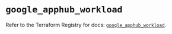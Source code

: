 # `google_apphub_workload`

Refer to the Terraform Registry for docs: [`google_apphub_workload`](https://registry.terraform.io/providers/hashicorp/google/6.13.0/docs/resources/apphub_workload).
